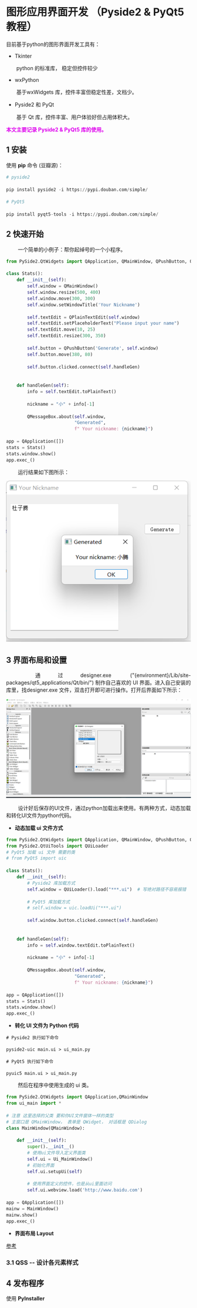 <!-- 设置两端对齐： 
<p style="text-align:justify">
&emsp;&emsp; 
</p> 
-->
# 图形应用界面开发 （Pyside2 & PyQt5 教程）
目前基于python的图形界面开发工具有：

- Tkinter

<p style="text-align:justify">
&emsp;&emsp;python 的标准库， 稳定但控件较少 
</p>

- wxPython
<p style="text-align:justify">
&emsp;&emsp;基于wxWidgets 库，控件丰富但稳定性差，文档少。 
</p>

- Pyside2 和 PyQt 
<p style="text-align:justify">
&emsp;&emsp;基于 Qt 库，控件丰富、用户体验好但占用体积大。 
</p>

**<font color="deep red">本文主要记录 Pyside2 & PyQt5 库的使用。</font>**

## 1 安装 
使用 **pip** 命令 (豆瓣源)：
```python
# pyside2

pip install pyside2 -i https://pypi.douban.com/simple/

# PyQt5 

pip install pyqt5-tools -i https://pypi.douban.com/simple/
```

## 2 快速开始
<p style="text-align:justify">
&emsp;&emsp; 一个简单的小例子：帮你起绰号的一个小程序。
</p>

```python
from PySide2.QtWidgets import QApplication, QMainWindow, QPushButton, QPlainTextEdit, QMessageBox

class Stats():
    def __init__(self):
        self.window = QMainWindow()
        self.window.resize(500, 400)
        self.window.move(300, 300)
        self.window.setWindowTitle('Your Nickname')

        self.textEdit = QPlainTextEdit(self.window)
        self.textEdit.setPlaceholderText("Please input your name")
        self.textEdit.move(10, 25)
        self.textEdit.resize(300, 350)

        self.button = QPushButton('Generate', self.window)
        self.button.move(380, 80)

        self.button.clicked.connect(self.handleGen)


    def handleGen(self):
        info = self.textEdit.toPlainText()

        nickname = "小" + info[-1]

        QMessageBox.about(self.window, 
                          "Generated",
                          f" Your nickname: {nickname}")

app = QApplication([])
stats = Stats()
stats.window.show()
app.exec_()
```

<p style="text-align:justify">
&emsp;&emsp; 运行结果如下图所示：
</p>

![](Qtfigures/fig1.png)

## 3 界面布局和设置

<p style="text-align:justify">
&emsp;&emsp; 通过designer.exe ("{environment}/Lib/site-packages/qt5_applications/Qt/bin/") 制作自己喜欢的 UI 界面。进入自己安装的库里，找designer.exe 文件，双击打开即可进行操作。打开后界面如下所示：
</p> 

![](Qtfigures/fig2.png)

<p style="text-align:justify">
&emsp;&emsp; 设计好后保存的UI文件，通过python加载出来使用。有两种方式，动态加载和转化UI文件为python代码。
</p> 

- **动态加载 ui 文件方式**

```python
from PySide2.QtWidgets import QApplication, QMainWindow, QPushButton, QPlainTextEdit, QMessageBox
from PySide2.QtUiTools import QUiLoader
# PyQt5 加载 ui 文件 需要的类
# from PyQt5 import uic

class Stats():
    def __init__(self):
        # Pyside2 库加载方式
        self.window = QUiLoader().load("***.ui")  # 写绝对路径不容易报错

        # PyQt5 库加载方式
        # self.window = uic.loadUi("***.ui")

        self.window.button.clicked.connect(self.handleGen)


    def handleGen(self):
        info = self.window.textEdit.toPlainText()

        nickname = "小" + info[-1]

        QMessageBox.about(self.window, 
                          "Generated",
                          f" Your nickname: {nickname}")

app = QApplication([])
stats = Stats()
stats.window.show()
app.exec_()
```

- **转化 UI 文件为 Python 代码**

```shell
# Pyside2 执行如下命令 

pyside2-uic main.ui > ui_main.py

# PyQt5 执行如下命令 

pyuic5 main.ui > ui_main.py
```

<p style="text-align:justify">
&emsp;&emsp; 然后在程序中使用生成的 ui 类。
</p> 

```python
from PySide2.QtWidgets import QApplication,QMainWindow
from ui_main import *

# 注意 这里选择的父类 要和你UI文件窗体一样的类型
# 主窗口是 QMainWindow， 表单是 QWidget， 对话框是 QDialog
class MainWindow(QMainWindow):

    def __init__(self):
        super().__init__()
        # 使用ui文件导入定义界面类
        self.ui = Ui_MainWindow()
        # 初始化界面
        self.ui.setupUi(self)

        # 使用界面定义的控件，也是从ui里面访问
        self.ui.webview.load('http://www.baidu.com')

app = QApplication([])
mainw = MainWindow()
mainw.show()
app.exec_()
```

- **界面布局 Layout**

[参考](https://www.byhy.net/tut/py/gui/qt_03/#layout-%E7%A4%BA%E4%BE%8B)

### 3.1 QSS -- 设计各元素样式

## 4 发布程序

使用 **PyInstaller**